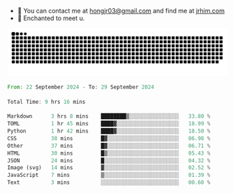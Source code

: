 - 📧 You can contact me at hongjr03@gmail.com and find me at [jrhim.com](https://jrhim.com/)
- 💜 Enchanted to meet u.

![snake_animation](https://raw.githubusercontent.com/hongjr03/hongjr03/output/github-contribution-grid-snake.svg)

<!--START_SECTION:waka-->

```rust
From: 22 September 2024 - To: 29 September 2024

Total Time: 9 hrs 16 mins

Markdown      3 hrs 8 mins    ████████▒░░░░░░░░░░░░░░░░   33.80 %
TOML          1 hr 45 mins    ████▓░░░░░░░░░░░░░░░░░░░░   18.99 %
Python        1 hr 42 mins    ████▓░░░░░░░░░░░░░░░░░░░░   18.50 %
CSS           38 mins         █▓░░░░░░░░░░░░░░░░░░░░░░░   06.98 %
Other         37 mins         █▓░░░░░░░░░░░░░░░░░░░░░░░   06.71 %
HTML          30 mins         █▒░░░░░░░░░░░░░░░░░░░░░░░   05.43 %
JSON          24 mins         █░░░░░░░░░░░░░░░░░░░░░░░░   04.32 %
Image (svg)   14 mins         ▓░░░░░░░░░░░░░░░░░░░░░░░░   02.52 %
JavaScript    7 mins          ▒░░░░░░░░░░░░░░░░░░░░░░░░   01.39 %
Text          3 mins          ░░░░░░░░░░░░░░░░░░░░░░░░░   00.60 %
```

<!--END_SECTION:waka-->
